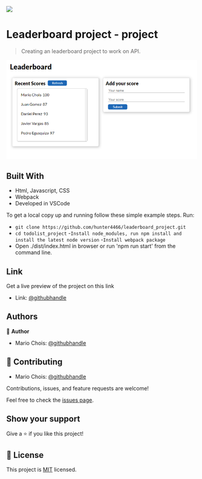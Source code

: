 
![](https://img.shields.io/badge/Microverse-blueviolet)

# Leaderboard project - project

> Creating an leaderboard project to work on API.

![screenshot](./src/Assets/Images/Screenshots/preview1.png)

## Built With

- Html, Javascript, CSS
- Webpack
- Developed in VSCode


To get a local copy up and running follow these simple example steps.
Run:
- `git clone https://github.com/hunter4466/leaderboard_project.git`
- `cd todolist_project`
-`Install node_modules, run npm install and install the latest node version`
-`Install webpack package`
- Open ./dist/index.html in browser or run 'npm run start' from the command line.

## Link

Get a live preview of the project on this link

- Link: [@githubhandle](https://hunter4466.github.io/leaderboard_project/dist/index.html)


## Authors

👤 **Author**

- Mario Chois: [@githubhandle](https://github.com/hunter4466)


## 🤝 Contributing


- Mario Chois: [@githubhandle](https://github.com/hunter4466)

Contributions, issues, and feature requests are welcome!

Feel free to check the [issues page](https://github.com/hunter4466/leaderboard_project/issues).

## Show your support

Give a ⭐️ if you like this project!

## 📝 License

This project is [MIT](./MIT.md) licensed.